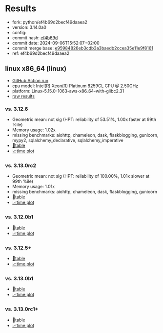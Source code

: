 # Results

- fork: python/ef4b69d2becf49daaea2
- version: 3.14.0a0
- config: 
- commit hash: [ef4b69d](https://github.com/python/cpython/commit/ef4b69d)
- commit date: 2024-09-06T15:52:07+02:00
- commit merge base: [e95984826eb3cdb3a3baedb2ccea35e11e9f8161](https://github.com/python/cpython/commit/e95984826eb3cdb3a3baedb2ccea35e11e9f8161)
- ref: ef4b69d2becf49daaea2

## linux x86_64 (linux)

- [GitHub Action run](https://github.com/facebookexperimental/free-threading-benchmarking/actions/runs/10740950782)
- cpu model: Intel(R) Xeon(R) Platinum 8259CL CPU @ 2.50GHz
- platform: Linux-5.15.0-1063-aws-x86_64-with-glibc2.31
- [raw results](bm-20240906-linux-x86_64-python-ef4b69d2becf49daaea2-3.14.0a0-ef4b69d.json)

### vs. 3.12.6

- Geometric mean: not sig (HPT: reliability of 53.51%, 1.00x faster at 99th %ile)
- Memory usage: 1.02x
- missing benchmarks: aiohttp, chameleon, dask, flaskblogging, gunicorn, mypy2, sqlalchemy_declarative, sqlalchemy_imperative
- [📄table](bm-20240906-linux-x86_64-python-ef4b69d2becf49daaea2-3.14.0a0-ef4b69d-vs-3.12.6.md)
- [📈time plot](bm-20240906-linux-x86_64-python-ef4b69d2becf49daaea2-3.14.0a0-ef4b69d-vs-3.12.6.svg)

### vs. 3.13.0rc2

- Geometric mean: not sig (HPT: reliability of 100.00%, 1.01x slower at 99th %ile)
- Memory usage: 1.01x
- missing benchmarks: aiohttp, chameleon, dask, flaskblogging, gunicorn
- [📄table](bm-20240906-linux-x86_64-python-ef4b69d2becf49daaea2-3.14.0a0-ef4b69d-vs-3.13.0rc2.md)
- [📈time plot](bm-20240906-linux-x86_64-python-ef4b69d2becf49daaea2-3.14.0a0-ef4b69d-vs-3.13.0rc2.svg)

### vs. 3.12.0b1

- [📄table](bm-20240906-linux-x86_64-python-ef4b69d2becf49daaea2-3.14.0a0-ef4b69d-vs-3.12.0b1.md)
- [📈time plot](bm-20240906-linux-x86_64-python-ef4b69d2becf49daaea2-3.14.0a0-ef4b69d-vs-3.12.0b1.svg)

### vs. 3.12.5+

- [📄table](bm-20240906-linux-x86_64-python-ef4b69d2becf49daaea2-3.14.0a0-ef4b69d-vs-3.12.5%2B.md)
- [📈time plot](bm-20240906-linux-x86_64-python-ef4b69d2becf49daaea2-3.14.0a0-ef4b69d-vs-3.12.5%2B.svg)

### vs. 3.13.0b1

- [📄table](bm-20240906-linux-x86_64-python-ef4b69d2becf49daaea2-3.14.0a0-ef4b69d-vs-3.13.0b1.md)
- [📈time plot](bm-20240906-linux-x86_64-python-ef4b69d2becf49daaea2-3.14.0a0-ef4b69d-vs-3.13.0b1.svg)

### vs. 3.13.0rc1+

- [📄table](bm-20240906-linux-x86_64-python-ef4b69d2becf49daaea2-3.14.0a0-ef4b69d-vs-3.13.0rc1%2B.md)
- [📈time plot](bm-20240906-linux-x86_64-python-ef4b69d2becf49daaea2-3.14.0a0-ef4b69d-vs-3.13.0rc1%2B.svg)

